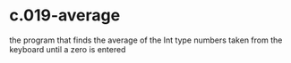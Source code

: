 # c.019-average
 the program that finds the average of the Int type numbers taken from the keyboard until a zero is entered
